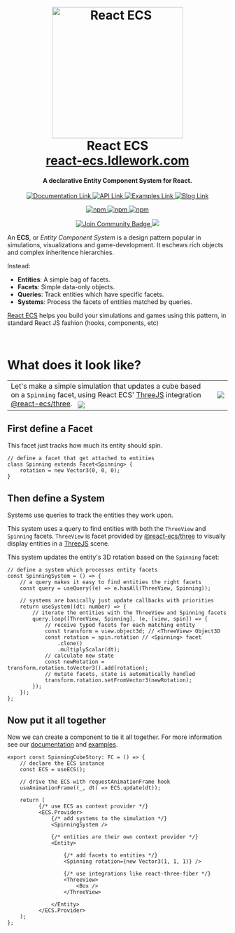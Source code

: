 <h1 align="center">
  <br>
  <a href="https://react-ecs.ldlework.com"><img src="https://i.imgur.com/Rn6yLZs.gif" alt="React ECS" width="300"></a>
  <br>
  React ECS
  <br>
  <a href="https://react-ecs.ldlework.com">react-ecs.ldlework.com</a>
</h1>

<h4 align="center">A declarative Entity Component System for React.</h4>

<p align="center">
    <a href="https://react-ecs.ldlework.com/docs/">
        <img src="https://img.shields.io/static/v1?label&message=Documentation&color=grey" alt="Documentation Link"/>
    </a>
    <a href="https://react-ecs.ldlework.com/api/core">
        <img src="https://img.shields.io/static/v1?label&message=API&color=grey" alt="API Link"/>
    </a>
    <a href="https://react-ecs.ldlework.com/examples/">
        <img src="https://img.shields.io/static/v1?label&message=Examples&color=grey" alt="Examples Link"/>
    </a>
    <a href="https://react-ecs.ldlework.com/blog/">
        <img src="https://img.shields.io/static/v1?label&message=Blog&color=grey" alt="Blog Link"/>
    </a>
</p>

<p align="center">
    <a href="https://www.npmjs.com/package/@react-ecs/core">
        <img alt="npm" src="https://img.shields.io/npm/v/@react-ecs/core?color=green&label=%40react-ecs%2Fcore">
    </a>
    <a href="https://www.npmjs.com/package/@react-ecs/three">
        <img alt="npm" src="https://img.shields.io/npm/v/@react-ecs/three?color=green&label=%40react-ecs%2Fthree">
    </a>
    <a href="https://www.npmjs.com/package/@react-ecs/boids">
        <img alt="npm" src="https://img.shields.io/npm/v/@react-ecs/boids?color=green&label=%40react-ecs%2Fboids">
    </a>
</p>

<p align="center">
    <a href="https://discord.gg/RJqjqAnmJ8">
        <img src="https://img.shields.io/discord/733027681184251937.svg?style=flat&label=Join%20Community&color=7289DA" alt="Join Community Badge"/>
    </a>
    <a href="https://buymeacoffee.com/idle">
        <img src="https://img.shields.io/static/v1?label=&message=Support%20React%20ECS&logo=buy-me-a-coffee&color=blue" />
    </a>
</p>

An **ECS**, or _Entity Component System_ is a design pattern popular in simulations, visualizations and game-development. It eschews rich objects and complex inheritence hierarchies.

Instead:

-   **Entities**: A simple bag of facets.
-   **Facets**: Simple data-only objects.
-   **Queries**: Track entities which have specific facets.
-   **Systems**: Process the facets of entities matched by queries.

[React ECS](https://react-ecs.ldlework.com/) helps you build your simulations and games using this pattern, in standard React JS fashion (hooks, components, etc)

<br>

# What does it look like?

<table>
  <tr>
    <td>
        Let's make a simple simulation that updates a cube based on a <code>Spinning</code> facet, using React ECS' <a href="https://threejs.org/">ThreeJS</a> integration <a href="https://react-ecs.ldlework.com/docs/three">@react-ecs/three</a>. &nbsp; <sub><a href="https://codesandbox.io/s/react-ecs-nextjs-test-hp9do">
        <img src="https://img.shields.io/static/v1?label=&message=Live%20Demo" /></sub>
    </a>
    </td>
    <td>
      <a href="https://codesandbox.io/s/react-ecs-nextjs-test-hp9do">
        <img src="https://i.imgur.com/hUgweKX.gif" />
      </a>
    </td>
  </tr>
</table>

## First define a Facet

This facet just tracks how much its entity should spin.

```tsx
// define a facet that get attached to entities
class Spinning extends Facet<Spinning> {
    rotation = new Vector3(0, 0, 0);
}
```

## Then define a System

Systems use queries to track the entities they work upon.

This system uses a query to find entities with both the `ThreeView` and `Spinning` facets. `ThreeView` is facet provided by [@react-ecs/three](https://react-ecs.ldlework.com/docs/three) to visually display entities in a [ThreeJS](https://threejs.org/) scene.

This system updates the entity's 3D rotation based on the `Spinning` facet:

```tsx
// define a system which processes entity facets
const SpinningSystem = () => {
    // a query makes it easy to find entities the right facets
    const query = useQuery((e) => e.hasAll(ThreeView, Spinning));

    // systems are basically just update callbacks with priorities
    return useSystem((dt: number) => {
        // iterate the entities with the ThreeView and Spinning facets
        query.loop([ThreeView, Spinning], (e, [view, spin]) => {
            // receive typed facets for each matching entity
            const transform = view.object3d; // <ThreeView> Object3D
            const rotation = spin.rotation // <Spinning> facet
                .clone()
                .multiplyScalar(dt);
            // calculate new state
            const newRotation = transform.rotation.toVector3().add(rotation);
            // mutate facets, state is automatically handled
            transform.rotation.setFromVector3(newRotation);
        });
    });
};
```

## Now put it all together

Now we can create a component to tie it all together. For more information see our [documentation](https://react-ecs.ldlework.com/docs/) and [examples](https://react-ecs.ldlework.com/examples/).

```tsx
export const SpinningCubeStory: FC = () => {
    // declare the ECS instance
    const ECS = useECS();

    // drive the ECS with requestAnimationFrame hook
    useAnimationFrame((_, dt) => ECS.update(dt));

    return (
          {/* use ECS as context provider */}
          <ECS.Provider>
              {/* add systems to the simulation */}
              <SpinningSystem />

              {/* entities are their own context provider */}
              <Entity>

                  {/* add facets to entities */}
                  <Spinning rotation={new Vector3(1, 1, 1)} />

                  {/* use integrations like react-three-fiber */}
                  <ThreeView>
                      <Box />
                  </ThreeView>

              </Entity>
          </ECS.Provider>
    );
};
```
